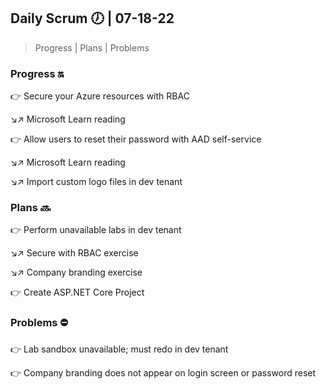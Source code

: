 ## Daily Scrum :clock7: | 07-18-22

> Progress | Plans | Problems 

### Progress :on:

:point_right: Secure your Azure resources with RBAC

:arrow_lower_right::arrow_upper_right: Microsoft Learn reading 

:point_right: Allow users to reset their password with AAD self-service

:arrow_lower_right::arrow_upper_right: Microsoft Learn reading 

:arrow_lower_right::arrow_upper_right: Import custom logo files in dev tenant

### Plans :soon:

:point_right: Perform unavailable labs in dev tenant

:arrow_lower_right::arrow_upper_right: Secure with RBAC exercise

:arrow_lower_right::arrow_upper_right: Company branding exercise

:point_right: Create ASP.NET Core Project

### Problems :no_entry:

:point_right: Lab sandbox unavailable; must redo in dev tenant

:point_right: Company branding does not appear on login screen or password reset

